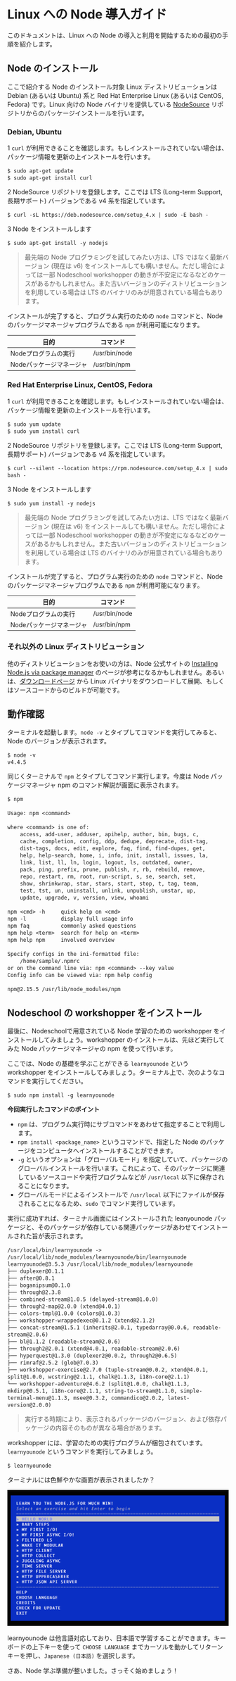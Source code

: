 # Linux への Node 導入ガイド

このドキュメントは、Linux への Node の導入と利用を開始するための最初の手順を紹介します。


## Node のインストール

ここで紹介する Node のインストール対象 Linux ディストリビューションは Debian (あるいは Ubuntu) 系と Red Hat Enterprise Linux (あるいは CentOS, Fedora) です。Linux 向けの Node バイナリを提供している [NodeSource](https://nodesource.com/) リポジトリからのパッケージインストールを行います。

### Debian, Ubuntu

1 `curl` が利用できることを確認します。もしインストールされていない場合は、パッケージ情報を更新の上インストールを行います。

```
$ sudo apt-get update
$ sudo apt-get install curl
```

2 NodeSource リポジトリを登録します。ここでは LTS (Long-term Support, 長期サポート) バージョンである v4 系を指定しています。

```
$ curl -sL https://deb.nodesource.com/setup_4.x | sudo -E bash -
```

3 Node をインストールします

```
$ sudo apt-get install -y nodejs
```

> 最先端の Node プログラミングを試してみたい方は、LTS ではなく最新バージョン (現在は v6) をインストールしても構いません。ただし場合によっては一部 Nodeschool workshopper の動きが不安定になるなどのケースがあるかもしれません。また古いバージョンのディストリビューションを利用している場合は LTS のバイナリのみが用意されている場合もあります。

インストールが完了すると、プログラム実行のための `node` コマンドと、Node のパッケージマネージャプログラムである `npm` が利用可能になります。

目的 | コマンド
---- |  ----
Nodeプログラムの実行 | /usr/bin/node
Nodeパッケージマネージャ | /usr/bin/npm


### Red Hat Enterprise Linux, CentOS, Fedora

1 `curl` が利用できることを確認します。もしインストールされていない場合は、パッケージ情報を更新の上インストールを行います。

```
$ sudo yum update
$ sudo yum install curl
```

2 NodeSource リポジトリを登録します。ここでは LTS (Long-term Support, 長期サポート) バージョンである v4 系を指定しています。

```
$ curl --silent --location https://rpm.nodesource.com/setup_4.x | sudo bash -
```

3 Node をインストールします

```
$ sudo yum install -y nodejs
```

> 最先端の Node プログラミングを試してみたい方は、LTS ではなく最新バージョン (現在は v6) をインストールしても構いません。ただし場合によっては一部 Nodeschool workshopper の動きが不安定になるなどのケースがあるかもしれません。また古いバージョンのディストリビューションを利用している場合は LTS のバイナリのみが用意されている場合もあります。

インストールが完了すると、プログラム実行のための `node` コマンドと、Node のパッケージマネージャプログラムである `npm` が利用可能になります。

目的 | コマンド
---- |  ----
Nodeプログラムの実行 | /usr/bin/node
Nodeパッケージマネージャ | /usr/bin/npm


### それ以外の Linux ディストリビューション

他のディストリビューションをお使いの方は、Node 公式サイトの [Installing Node.js via package manager](https://nodejs.org/en/download/package-manager) のページが参考になるかもしれません。あるいは、[ダウンロードページ](https://nodejs.org/en/download/) から Linux バイナリをダウンロードして展開、もしくはソースコードからのビルドが可能です。


## 動作確認

ターミナルを起動します。`node -v` とタイプしてコマンドを実行してみると、Node のバージョンが表示されます。

```shell
$ node -v
v4.4.5
```

同じくターミナルで `npm` とタイプしてコマンド実行します。今度は Node パッケージマネージャ npm のコマンド解説が画面に表示されます。

```
$ npm

Usage: npm <command>

where <command> is one of:
    access, add-user, adduser, apihelp, author, bin, bugs, c,
    cache, completion, config, ddp, dedupe, deprecate, dist-tag,
    dist-tags, docs, edit, explore, faq, find, find-dupes, get,
    help, help-search, home, i, info, init, install, issues, la,
    link, list, ll, ln, login, logout, ls, outdated, owner,
    pack, ping, prefix, prune, publish, r, rb, rebuild, remove,
    repo, restart, rm, root, run-script, s, se, search, set,
    show, shrinkwrap, star, stars, start, stop, t, tag, team,
    test, tst, un, uninstall, unlink, unpublish, unstar, up,
    update, upgrade, v, version, view, whoami

npm <cmd> -h     quick help on <cmd>
npm -l           display full usage info
npm faq          commonly asked questions
npm help <term>  search for help on <term>
npm help npm     involved overview

Specify configs in the ini-formatted file:
    /home/sample/.npmrc
or on the command line via: npm <command> --key value
Config info can be viewed via: npm help config

npm@2.15.5 /usr/lib/node_modules/npm
```



## Nodeschool の workshopper をインストール

最後に、Nodeschoolで用意されている Node 学習のための workshopper をインストールしてみましょう。workshopper のインストールは、先ほど実行してみた Node パッケージマネージャの npm を使って行います。

ここでは、Node の基礎を学ぶことができる `learnyounode` という workshopper をインストールしてみましょう。ターミナル上で、次のようなコマンドを実行してください。

```
$ sudo npm install -g learnyounode
```

**今回実行したコマンドのポイント**

* `npm` は、プログラム実行時にサブコマンドをあわせて指定することで利用します。
* `npm install <package_name>` というコマンドで、指定した Node のパッケージをコンピュータへインストールすることができます。
* `-g` というオプションは「グローバルモード」を指定していて、パッケージのグローバルインストールを行います。これによって、そのパッケージに関連しているソースコードや実行プログラムなどが `/usr/local` 以下に保存されることになります。
* グローバルモードによるインストールで `/usr/local` 以下にファイルが保存されることになるため、`sudo` でコマンド実行しています。

実行に成功すれば、ターミナル画面にはインストールされた leanyounode パッケージと、そのパッケージが依存している関連パッケージがあわせてインストールされた旨が表示されます。

```
/usr/local/bin/learnyounode -> /usr/local/lib/node_modules/learnyounode/bin/learnyounode
learnyounode@3.5.3 /usr/local/lib/node_modules/learnyounode
├── duplexer@0.1.1
├── after@0.8.1
├── boganipsum@0.1.0
├── through@2.3.8
├── combined-stream@1.0.5 (delayed-stream@1.0.0)
├── through2-map@2.0.0 (xtend@4.0.1)
├── colors-tmpl@1.0.0 (colors@1.0.3)
├── workshopper-wrappedexec@0.1.2 (xtend@2.1.2)
├── concat-stream@1.5.1 (inherits@2.0.1, typedarray@0.0.6, readable-stream@2.0.6)
├── bl@1.1.2 (readable-stream@2.0.6)
├── through2@2.0.1 (xtend@4.0.1, readable-stream@2.0.6)
├── hyperquest@1.3.0 (duplexer2@0.0.2, through2@0.6.5)
├── rimraf@2.5.2 (glob@7.0.3)
├── workshopper-exercise@2.7.0 (tuple-stream@0.0.2, xtend@4.0.1, split@1.0.0, wcstring@2.1.1, chalk@1.1.3, i18n-core@2.1.1)
└── workshopper-adventure@4.6.2 (split@1.0.0, chalk@1.1.3, mkdirp@0.5.1, i18n-core@2.1.1, string-to-stream@1.1.0, simple-terminal-menu@1.1.3, msee@0.3.2, commandico@2.0.2, latest-version@2.0.0)
```

> 実行する時期により、表示されるパッケージのバージョン、および依存パッケージの内容そのものが異なる場合があります。

workshopper には、学習のための実行プログラムが梱包されています。 `learnyounode` というコマンドを実行してみましょう。

```
$ learnyounode
```

ターミナルには色鮮やかな画面が表示されましたか？

![learnyounode](learnyounode.png)

learnyounode は他言語対応しており、日本語で学習することができます。キーボードの上下キーを使って `CHOOSE LANGUAGE` までカーソルを動かしてリターンキーを押し、`Japanese (日本語)` を選択します。

さあ、Node 学ぶ準備が整いました。さっそく始めましょう！
